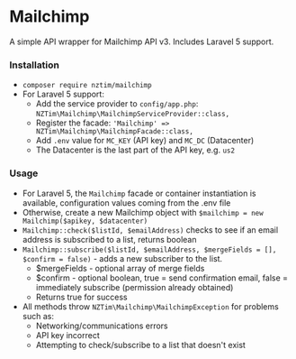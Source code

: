 # Mailchimp

A simple API wrapper for Mailchimp API v3. Includes Laravel 5 support.

### Installation

- `composer require nztim/mailchimp`
- For Laravel 5 support:
    - Add the service provider to `config/app.php`: `NZTim\Mailchimp\MailchimpServiceProvider::class,`
    - Register the facade: `'Mailchimp' => NZTim\Mailchimp\MailchimpFacade::class,`
    - Add `.env` value for `MC_KEY` (API key) and `MC_DC` (Datacenter)
    - The Datacenter is the last part of the API key, e.g. `us2`
    
### Usage
- For Laravel 5, the `Mailchimp` facade or container instantiation is available, configuration values coming from the .env file
- Otherwise, create a new Mailchimp object with `$mailchimp = new Mailchimp($apikey, $datacenter)` 
- `Mailchimp::check($listId, $emailAddress)` checks to see if an email address is subscribed to a list, returns boolean
- `Mailchimp::subscribe($listId, $emailAddress, $mergeFields = [], $confirm = false)` - adds a new subscriber to the list. 
    - $mergeFields - optional array of merge fields
    - $confirm - optional boolean, true = send confirmation email, false = immediately subscribe (permission already obtained) 
    - Returns true for success
- All methods throw `NZTim\Mailchimp\MailchimpException` for problems such as:
    - Networking/communications errors
    - API key incorrect
    - Attempting to check/subscribe to a list that doesn't exist

